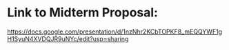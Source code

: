 # Link to Midterm Proposal:
https://docs.google.com/presentation/d/1nzNhr2KCbTOPKF8_mEQQYWF1gH1SyuN4XVDQJR9uNYc/edit?usp=sharing